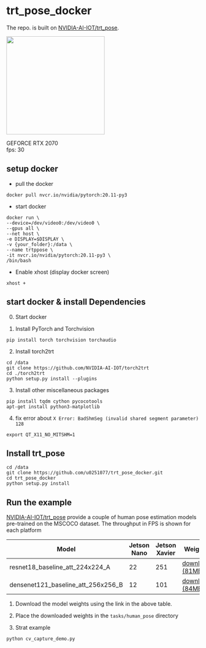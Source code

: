 # trt_pose_docker 

The repo. is built on [NVIDIA-AI-IOT/trt_pose](https://github.com/NVIDIA-AI-IOT/trt_pose).

<img src="https://user-images.githubusercontent.com/4212806/67125332-71a64580-f1a9-11e9-8ee1-e759a38de215.gif" height=256/>

GEFORCE RTX 2070</br>
fps: 30

## setup docker


- pull the docker

```
docker pull nvcr.io/nvidia/pytorch:20.11-py3
```

- start docker 
```
docker run \
--device=/dev/video0:/dev/video0 \
--gpus all \
--net host \
-e DISPLAY=$DISPLAY \
-v {your_folder}:/data \
--name trtppose \
-it nvcr.io/nvidia/pytorch:20.11-py3 \
/bin/bash
```
- Enable xhost (display docker screen)
```
xhost +
```
## start docker & install Dependencies
0. Start docker 

1. Install PyTorch and Torchvision
```
pip install torch torchvision torchaudio
```
2. Install torch2trt
```
cd /data
git clone https://github.com/NVIDIA-AI-IOT/torch2trt
cd ./torch2trt
python setup.py install --plugins
```

3. Install other miscellaneous packages
```
pip install tqdm cython pycocotools
apt-get install python3-matplotlib
```
4. fix error about `X Error: BadShmSeg (invalid shared segment parameter) 128`
```
export QT_X11_NO_MITSHM=1
```
## Install trt_pose
```
cd /data
git clone https://github.com/u0251077/trt_pose_docker.git
cd trt_pose_docker
python setup.py install
```
## Run the example
[NVIDIA-AI-IOT/trt_pose](https://github.com/NVIDIA-AI-IOT/trt_pose) provide a couple of human pose estimation models pre-trained on the MSCOCO dataset. The throughput in FPS is shown for each platform

| Model | Jetson Nano | Jetson Xavier | Weights |
|-------|-------------|---------------|---------|
| resnet18_baseline_att_224x224_A | 22 | 251 | [download (81MB)](https://drive.google.com/open?id=1XYDdCUdiF2xxx4rznmLb62SdOUZuoNbd) |
| densenet121_baseline_att_256x256_B | 12 | 101 | [download (84MB)](https://drive.google.com/open?id=13FkJkx7evQ1WwP54UmdiDXWyFMY1OxDU) |

1. Download the model weights using the link in the above table.

2. Place the downloaded weights in the `tasks/human_pose` directory

3. Strat example 
```
python cv_capture_demo.py
```
